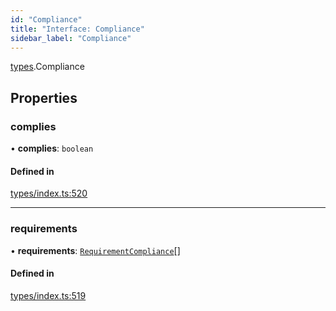 ```yaml
---
id: "Compliance"
title: "Interface: Compliance"
sidebar_label: "Compliance"
---
```


[types](../../../modules/Types/Types.md).Compliance

## Properties

### complies

• **complies**: `boolean`

#### Defined in

[types/index.ts:520](https://github.com/PolymeshAssociation/polymesh-sdk/blob/720afb69c/src/types/index.ts#L520)

___

### requirements

• **requirements**: [`RequirementCompliance`](../RequirementCompliance/RequirementCompliance.md)[]

#### Defined in

[types/index.ts:519](https://github.com/PolymeshAssociation/polymesh-sdk/blob/720afb69c/src/types/index.ts#L519)
